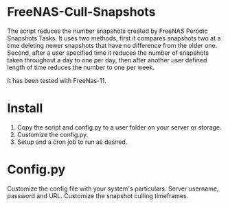 # FreeNAS-Cull-Snapshots
The script reduces the number snapshots created by FreeNAS Perodic Snapshots Tasks. It uses two methods, first it compares snapshots two at a time deleting newer snapshots that have no difference from the older one. Second, after a user specified time it reduces the number of snapshots taken throughout a day to one per day, then after another user defined length of time reduces the number to one per week.

It has been tested with FreeNas-11.

# Install
1. Copy the script and config.py to a user folder on your server or storage.
2. Customize the config.py.
3. Setup and a cron job to run as desired.

# Config.py
Customize the config file with your system's particulars. Server username, password and URL. Customize the snapshot culling timeframes.
